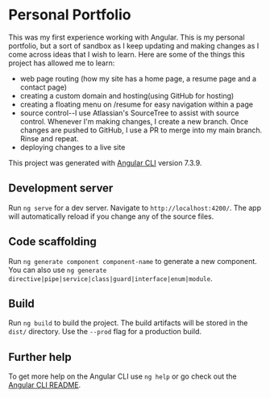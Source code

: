 # Personal Portfolio
This was my first experience working with Angular. This is my personal portfolio, but a sort of sandbox as I keep updating and making changes as I come across ideas that I wish to learn. Here are some of the things this project has allowed me to learn:

* web page routing (how my site has a home page, a resume page and a contact page)
* creating a custom domain and hosting(using GitHub for hosting)
* creating a floating menu on /resume for easy navigation within a page
* source control--I use Atlassian's SourceTree to assist with source control. Whenever I'm making changes, I create a new branch. Once changes are pushed to GitHub, I use a PR to merge into my main branch. Rinse and repeat.
* deploying changes to a live site

[//]: # (## Angular Documentation)

This project was generated with [Angular CLI](https://github.com/angular/angular-cli) version 7.3.9.

## Development server

Run `ng serve` for a dev server. Navigate to `http://localhost:4200/`. The app will automatically reload if you change any of the source files.

## Code scaffolding

Run `ng generate component component-name` to generate a new component. You can also use `ng generate directive|pipe|service|class|guard|interface|enum|module`.

## Build

Run `ng build` to build the project. The build artifacts will be stored in the `dist/` directory. Use the `--prod` flag for a production build.

## Further help

To get more help on the Angular CLI use `ng help` or go check out the [Angular CLI README](https://github.com/angular/angular-cli/blob/master/README.md).
